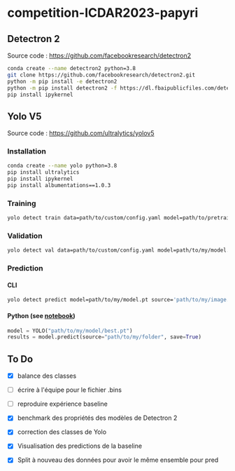 # competition-ICDAR2023-papyri

## Detectron 2

Source code : https://github.com/facebookresearch/detectron2

```bash
conda create --name detectron2 python=3.8
git clone https://github.com/facebookresearch/detectron2.git
python -m pip install -e detectron2
python -m pip install detectron2 -f https://dl.fbaipublicfiles.com/detectron2/wheels/cu111/torch1.8/index.html
pip install ipykernel
```

## Yolo V5

Source code : https://github.com/ultralytics/yolov5

### Installation

```bash
conda create --name yolo python=3.8
pip install ultralytics
pip install ipykernel
pip install albumentations==1.0.3
```

### Training

```bash
yolo detect train data=path/to/custom/config.yaml model=path/to/pretrained/model.pt
```

### Validation

```bash
yolo detect val data=path/to/custom/config.yaml model=path/to/my/model.pt
```

### Prediction

#### CLI

```bash
yolo detect predict model=path/to/my/model.pt source='path/to/my/image.jpg'
```

#### Python (see [notebook](https://github.com/CVidalG/competition-ICDAR2023-papyri/blob/main/notebooks/predict_yolo.ipynb))

```python
model = YOLO("path/to/my/model/best.pt")
results = model.predict(source="path/to/my/folder", save=True)
```

## To Do

- [X] balance des classes
- [ ] écrire à l'équipe pour le fichier .bins
- [ ] reproduire expérience baseline
- [X] benchmark des propriétés des modèles de Detectron 2

- [X] correction des classes de Yolo
- [X] Visualisation des predictions de la baseline
- [X] Split à nouveau des données pour avoir le même ensemble pour pred
